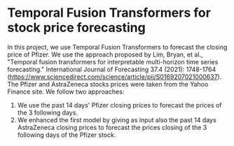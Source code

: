 # Temporal Fusion Transformers for stock price forecasting
In this project, we use Temporal Fusion Transformers to forecast the closing price of Pfizer. We use the approach proposed by Lim, Bryan, et al., "Temporal fusion transformers for interpretable multi-horizon time series forecasting." International Journal of Forecasting 37.4 (2021): 1748-1764 (https://www.sciencedirect.com/science/article/pii/S0169207021000637).
The Pfizer and AstraZeneca stocks prices were taken from the Yahoo Finance site. We follow two approaches:
1. We use the past 14 days' Pfizer closing prices to forecast the prices of the 3 following days.
2. We enhanced the first model by giving as input also the past 14 days AstraZeneca closing prices to forecast the prices closing of the 3 following days of the  Pfizer stock.
